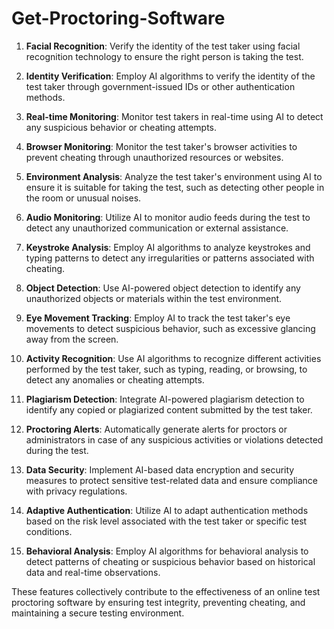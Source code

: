 # Get-Proctoring-Software

1. **Facial Recognition**: Verify the identity of the test taker using facial recognition technology to ensure the right person is taking the test.

2. **Identity Verification**: Employ AI algorithms to verify the identity of the test taker through government-issued IDs or other authentication methods.

3. **Real-time Monitoring**: Monitor test takers in real-time using AI to detect any suspicious behavior or cheating attempts.

4. **Browser Monitoring**: Monitor the test taker's browser activities to prevent cheating through unauthorized resources or websites.

5. **Environment Analysis**: Analyze the test taker's environment using AI to ensure it is suitable for taking the test, such as detecting other people in the room or unusual noises.

6. **Audio Monitoring**: Utilize AI to monitor audio feeds during the test to detect any unauthorized communication or external assistance.

7. **Keystroke Analysis**: Employ AI algorithms to analyze keystrokes and typing patterns to detect any irregularities or patterns associated with cheating.

8. **Object Detection**: Use AI-powered object detection to identify any unauthorized objects or materials within the test environment.

9. **Eye Movement Tracking**: Employ AI to track the test taker's eye movements to detect suspicious behavior, such as excessive glancing away from the screen.

10. **Activity Recognition**: Use AI algorithms to recognize different activities performed by the test taker, such as typing, reading, or browsing, to detect any anomalies or cheating attempts.

11. **Plagiarism Detection**: Integrate AI-powered plagiarism detection to identify any copied or plagiarized content submitted by the test taker.

12. **Proctoring Alerts**: Automatically generate alerts for proctors or administrators in case of any suspicious activities or violations detected during the test.

13. **Data Security**: Implement AI-based data encryption and security measures to protect sensitive test-related data and ensure compliance with privacy regulations.

14. **Adaptive Authentication**: Utilize AI to adapt authentication methods based on the risk level associated with the test taker or specific test conditions.

15. **Behavioral Analysis**: Employ AI algorithms for behavioral analysis to detect patterns of cheating or suspicious behavior based on historical data and real-time observations.

These features collectively contribute to the effectiveness of an online test proctoring software by ensuring test integrity, preventing cheating, and maintaining a secure testing environment.
